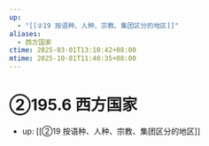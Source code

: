 ```yaml
---
up:
  - "[[②19 按语种、人种、宗教、集团区分的地区]]"
aliases:
  - 西方国家
ctime: 2025-03-01T13:10:42+08:00
mtime: 2025-10-01T11:40:35+08:00
---
```


# ②195.6 西方国家

- up: [[②19 按语种、人种、宗教、集团区分的地区]]
